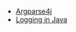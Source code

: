 * [Argparse4j](http://argparse4j.sourceforge.net/index.html)
* [Logging in Java](http://happygiraffe.net/blog/2008/09/03/logging-in-java/)